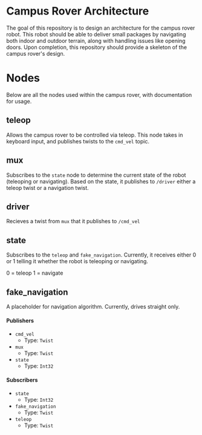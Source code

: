 # Campus Rover Architecture
The goal of this repository is to design an architecture for the campus rover robot. This robot should be able to deliver small packages by navigating both indoor and outdoor terrain, along with handling issues like opening doors. Upon completion, this repository should provide a skeleton of the campus rover's design.

# Nodes
Below are all the nodes used within the campus rover, with documentation for usage.

## teleop
Allows the campus rover to be controlled via teleop. This node takes in keyboard input, and publishes twists to the `cmd_vel` topic.

## mux
Subscribes to the `state` node to determine the current state of the robot (teleoping or navigating). Based on the state, it publishes to `/driver` either a teleop twist or a navigation twist. 

## driver
Recieves a twist from `mux` that it publishes to `/cmd_vel` 

## state
Subscribes to the `teleop` and `fake_navigation`. Currently, it receives either 0 or 1 telling it whether the robot is teleoping or navigating.

0 = teleop
1 = navigate

## fake_navigation
A placeholder for navigation algorithm. Currently, drives straight only.


#### Publishers
* `cmd_vel`
	* Type: `Twist`
* `mux`
	* Type: `Twist` 
* `state`
	* Type: `Int32`

#### Subscribers
* `state`
	* Type: `Int32`
* `fake_navigation`
	* Type: `Twist`
* `teleop`
	* Type: `Twist`
